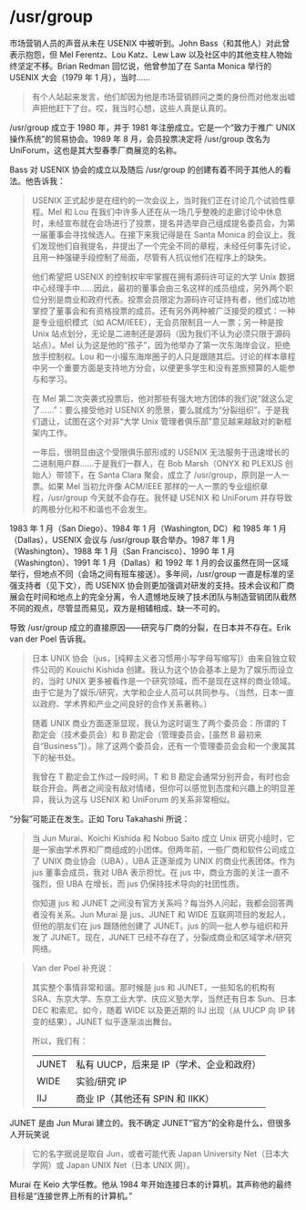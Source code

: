 # \/usr\/group

市场营销人员的声音从未在 USENIX 中被听到。John Bass（和其他人）对此曾表示抱怨，但 Mel Ferentz、Lou Katz、Lew Law 以及社区中的其他支柱人物始终坚定不移。Brian Redman 回忆说，他曾参加了在 Santa Monica 举行的 USENIX 大会（1979 年 1 月），当时……

>有个人站起来发言，他们却因为他是市场营销顾问之类的身份而对他发出嘘声把他赶下了台。哎，我当时心想，这些人真是认真的。

/usr/group 成立于 1980 年，并于 1981 年注册成立。它是一个“致力于推广 UNIX 操作系统”的贸易协会。1989 年 8 月，会员投票决定将 /usr/group 改名为 UniForum，这也是其大型春季厂商展览的名称。

Bass 对 USENIX 协会的成立以及随后 /usr/group 的创建有着不同于其他人的看法。他告诉我：

>USENIX 正式起步是在纽约的一次会议上，当时我们正在讨论几个试验性章程。Mel 和 Lou 在我们中许多人还在从一场几乎整晚的走廊讨论中休息时，未经宣布就在会场进行了投票，提名并选举自己组成提名委员会，为第一届董事会寻找候选人。在接下来我记得是在 Santa Monica 的会议上，我们发现他们自我提名，并提出了一个完全不同的章程，未经任何事先讨论，且用一种强硬手段控制了局面，尽管有人抗议他们在程序上的缺失。
>
>他们希望把 USENIX 的控制权牢牢掌握在拥有源码许可证的大学 Unix 数据中心经理手中……因此，最初的董事会由三名这样的成员组成，另外两个职位分别是商业和政府代表。投票会员限定为源码许可证持有者，他们成功地掌控了董事会和有资格投票的成员。还有另外两种被广泛接受的模式：一种是专业组织模式（如 ACM/IEEE），无会员限制且一人一票；另一种是按 Unix 站点划分，无论是二进制还是源码（因为我们不认为必须只限于源码站点）。Mel 认为这是他的“孩子”，因为他举办了第一次东海岸会议，拒绝放手控制权。Lou 和一小撮东海岸圈子的人只是跟随其后。讨论的样本章程中另一个重要方面是支持地方分会，以便更多学生和没有差旅预算的人能参与和学习。
>
>在 Mel 第二次突袭式投票后，他对那些有强大地方团体的我们说“就这么定了……”：要么接受他对 USENIX 的愿景，要么就成为“分裂组织”。于是我们退让，试图在这个对非“大学 Unix 管理者俱乐部”意见越来越敌对的新框架内工作。
>
>一年后，很明显由这个受限俱乐部形成的 USENIX 无法服务于迅速增长的二进制用户群……于是我们一群人，在 Bob Marsh（ONYX 和 PLEXUS 创始人）带领下，在 Santa Clara 聚会，成立了 /usr/group，原则是一人一票。如果 Mel 当初允许像 ACM/IEEE 那样的一人一票的专业组织章程，/usr/group 今天就不会存在。我怀疑 USENIX 和 UniForum 并存导致的两极分化和不和谐也不会发生。

1983 年 1 月（San Diego）、1984 年 1 月（Washington, DC）和 1985 年 1 月（Dallas），USENIX 会议与 /usr/group 联合举办。1987 年 1 月（Washington）、1988 年 1 月（San Francisco）、1990 年 1 月（Washington）、1991 年 1 月（Dallas）和 1992 年 1 月的会议虽然在同一区域举行，但地点不同（会场之间有班车接送）。多年间，/usr/group 一直是标准的坚强支持者（见下文），而 USENIX 协会则更加强调对研发的支持。技术会议和厂商展会在时间和地点上的完全分离，令人遗憾地反映了技术团队与制造营销团队截然不同的观点，尽管显而易见，双方是相辅相成、缺一不可的。

导致 /usr/group 成立的直接原因——研究与厂商的分裂，在日本并不存在。Erik van der Poel 告诉我。

>日本 UNIX 协会（jus，\[纯粹主义者习惯用小写字母写缩写]）由来自独立软件公司的 Kouichi Kishida 创建。我认为这个协会基本上是为了娱乐而设立的，当时 UNIX 更多被看作是一个研究领域，而不是现在这样的商业领域。由于它是为了娱乐/研究，大学和企业人员可以共同参与。（当然，日本一直以政府、学术界和产业之间良好的合作关系著称。）
>
>随着 UNIX 商业方面逐渐显现，我认为这时诞生了两个委员会：所谓的 T 勘定会（技术委员会）和 B 勘定会（管理委员会，\[虽然 B 最初来自“Business”]）。除了这两个委员会，还有一个管理委员会会和一个隶属其下的秘书处。
>
>我曾在 T 勘定会工作过一段时间。T 和 B 勘定会通常分别开会，有时也会联合开会。两者之间没有敌对情绪，但你可以感觉到态度和兴趣上的明显差异，我认为这与 USENIX 和 UniForum 的关系非常相似。

“分裂”可能正在发生。正如 Toru Takahashi 所说：

>当 Jun Murai、Koichi Kishida 和 Nobuo Saito 成立 Unix 研究小组时，它是一家由学术界和厂商组成的小团体。但两年前，一些厂商和软件公司成立了 UNIX 商业协会（UBA），UBA 正逐渐成为 UNIX 的商业代表团体。作为 jus 董事会成员，我对 UBA 表示担忧。在 jus 中，商业方面的关注一直不强烈，但 UBA 在增长，而 jus 仍保持技术导向的社团性质。
>
>你知道 jus 和 JUNET 之间没有官方关系吗？每当外人问起，我都会回答两者没有关系。Jun Murai 是 jus、JUNET 和 WIDE 互联网项目的发起人，但他的朋友们在 jus 跟随他创建了 JUNET。jus 的同一批人参与组织和开发了 JUNET。现在，JUNET 已经不存在了，分裂成商业和区域学术/研究网络。

>Van der Poel 补充说：
>
>其实整个事情非常和谐。那时候是 jus 和 JUNET，一些知名的机构有 SRA、东京大学、东京工业大学、庆应义塾大学，当然还有日本 Sun、日本 DEC 和索尼。如今，随着 WIDE 以及更近期的 IIJ 出现（从 UUCP 向 IP 转变的结果），JUNET 似乎逐渐淡出舞台。
>
>所以，我们有：
>
>|    |  |
>| ----- | ------------------------ |
>| JUNET | 私有 UUCP，后来是 IP（学术、企业和政府） |
>| WIDE  | 实验/研究 IP                 |
>| IIJ   | 商业 IP（其他还有 SPIN 和 IIKK）  |

JUNET 是由 Jun Murai 建立的。我不确定 JUNET“官方”的全称是什么，但很多人开玩笑说

>它的名字据说是取自 Jun，或者可能代表 Japan University Net（日本大学网）或 Japan UNIX Net（日本 UNIX 网）。

Murai 在 Keio 大学任教。他从 1984 年开始连接日本的计算机，其声称他的最终目标是“连接世界上所有的计算机。”


